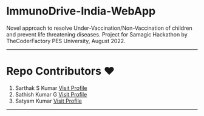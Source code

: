 # ImmunoDrive-India-WebApp
Novel approach to resolve Under-Vaccination/Non-Vaccination of children and prevent life threatening diseases. Project for Samagic Hackathon by TheCoderFactory PES University, August 2022.
<hr>

# Repo Contributors ❤️

1) Sarthak S Kumar <a href="https://github.com/SarthakSKumar">Visit Profile</a>
2) Sathish Kumar G <a href="https://github.com/sathishkumarg5">Visit Profile</a>
3) Satyam Kumar <a href="https://github.com/satyamksharma">Visit Profile</a>

<hr>
